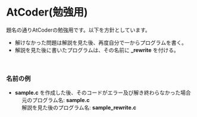 # AtCoder(勉強用)  
題名の通りAtCoderの勉強用です。以下を方針としています。  
- 解けなかった問題は解説を見た後、再度自分で一からプログラムを書く。  
- 解説を見た後に書いたプログラムは、その名前に **_rewrite** を付ける。  
<br>

### 名前の例

- **sample.c** を作成した後、そのコードがエラー及び解き終わらなかった場合  
&emsp; 元のプログラム名: **sample.c**  
&emsp; 解説を見た後のプログラム名: **sample_rewrite.c**  

